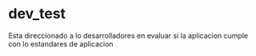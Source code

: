 # dev_test
Esta direccionado a lo desarrolladores en evaluar si la aplicacion cumple con lo estandares de aplicacion
